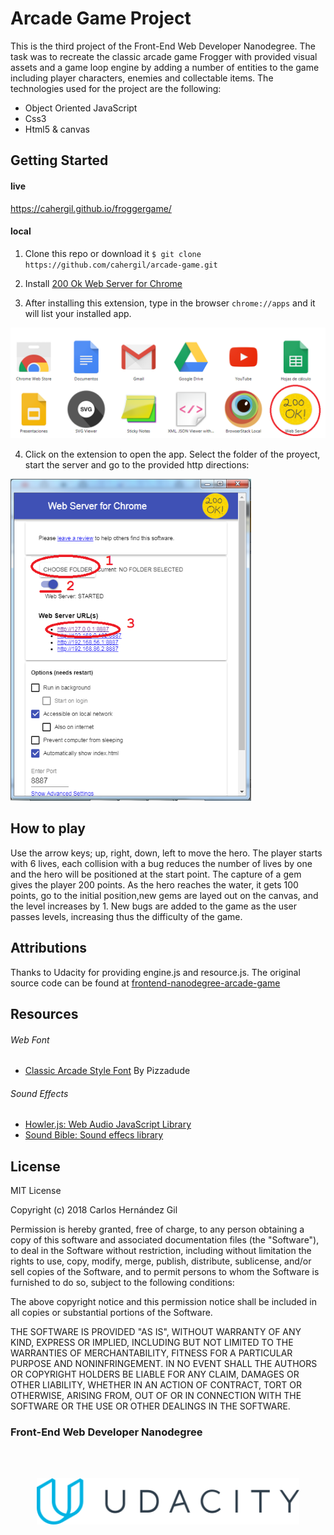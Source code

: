 # Arcade Game Project

This is the third project of the Front-End Web Developer Nanodegree. The task was to recreate the classic arcade game Frogger with provided visual assets and a game loop engine by adding a number of entities to the game including player characters, enemies and collectable items. The technologies used for the project are the following:
- Object Oriented JavaScript
- Css3
- Html5 & canvas


## Getting Started

#### live
https://cahergil.github.io/froggergame/

#### local

1. Clone this repo or download it
`$ git clone https://github.com/cahergil/arcade-game.git `

2. Install [200 Ok Web Server for Chrome]( https://chrome.google.com/webstore/detail/web-server-for-chrome/ofhbbkphhbklhfoeikjpcbhemlocgigb?hl=en)

3. After installing this extension, type in the browser `chrome://apps` and it will list your installed app. 
<img src="images/chrome-app.png">

4. Click on the extension to open the app. Select the folder of the proyect, start the server and go to the provided http directions:
<img src="images/app-config.png">

## How to play

Use the arrow keys; up, right, down, left to move the hero. The player starts with 6 lives, each collision with a bug reduces the number of lives by one and the hero will be positioned at the start point. The capture of a gem gives the player 200 points. As the hero reaches the water, it gets 100 points, go to the initial position,new gems are layed out on the canvas, and the level increases by 1. New bugs are added to the game as the user passes levels, increasing thus the difficulty of the game.



## Attributions

Thanks to Udacity for providing engine.js and resource.js. The original source code can be found at [frontend-nanodegree-arcade-game](https://github.com/udacity/frontend-nanodegree-arcade-game)

## Resources

###### Web Font

- [Classic Arcade Style Font](http://www.dafont.com/arcade-classic-pizz.font) By Pizzadude

###### Sound Effects

- [Howler.js: Web Audio JavaScript Library](https://github.com/goldfire/howler.js)
- [Sound Bible: Sound effecs library](http://soundbible.com/free-sound-effects-1.html)



## License

MIT License

Copyright (c) 2018 Carlos Hernández Gil

Permission is hereby granted, free of charge, to any person obtaining a copy
of this software and associated documentation files (the "Software"), to deal
in the Software without restriction, including without limitation the rights
to use, copy, modify, merge, publish, distribute, sublicense, and/or sell
copies of the Software, and to permit persons to whom the Software is
furnished to do so, subject to the following conditions:

The above copyright notice and this permission notice shall be included in all
copies or substantial portions of the Software.

THE SOFTWARE IS PROVIDED "AS IS", WITHOUT WARRANTY OF ANY KIND, EXPRESS OR
IMPLIED, INCLUDING BUT NOT LIMITED TO THE WARRANTIES OF MERCHANTABILITY,
FITNESS FOR A PARTICULAR PURPOSE AND NONINFRINGEMENT. IN NO EVENT SHALL THE
AUTHORS OR COPYRIGHT HOLDERS BE LIABLE FOR ANY CLAIM, DAMAGES OR OTHER
LIABILITY, WHETHER IN AN ACTION OF CONTRACT, TORT OR OTHERWISE, ARISING FROM,
OUT OF OR IN CONNECTION WITH THE SOFTWARE OR THE USE OR OTHER DEALINGS IN THE
SOFTWARE.


### Front-End Web Developer Nanodegree
<br><br>

<p align="center">
<img width="420" src="images/udacity_logo.svg">
</p>

